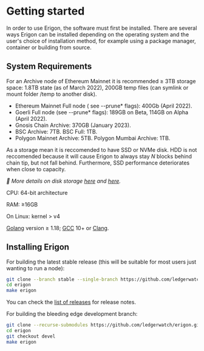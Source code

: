 
# Getting started

In order to use Erigon, the software must first be installed. There are several ways Erigon can be installed depending on the operating system and the user's choice of installation method, for example using a package manager, container or building from source.

## System Requirements

For an Archive node of Ethereum Mainnet it is recommended ≥ 3TB storage space: 1.8TB state (as of March 2022), 200GB temp files (can symlink or mount folder <datadir>/temp to another disk).

- Ethereum Mainnet Full node ( see --prune* flags): 400Gb (April 2022).
- Goerli Full node (see --prune* flags): 189GB on Beta, 114GB on Alpha (April 2022).
- Gnosis Chain Archive: 370GB (January 2023).
- BSC Archive: 7TB. BSC Full: 1TB.
- Polygon Mainnet Archive: 5TB. Polygon Mumbai Archive: 1TB.

As a storage mean it is reccomended to have SSD or NVMe disk. HDD is not reccomended because it will cause Erigon to always stay *N* blocks behind chain tip, but not fall behind. Furthermore, SSD performance deteriorates when close to capacity. 

*🔬 More details on disk storage [here](https://erigon.substack.com/p/disk-footprint-changes-in-new-erigon?s=r) and [here](https://ledgerwatch.github.io/turbo_geth_release.html#Disk-space).*

CPU: 64-bit architecture

RAM: ≥16GB

On Linux: kernel > v4

[Golang](https://go.dev/doc/install) version ≥ 1.18; [GCC](https://go.dev/doc/install/gccgo) 10+ or [Clang](https://clang.llvm.org).

## Installing Erigon

For building the latest stable release (this will be suitable for most users just wanting to run a node):

```bash
git clone --branch stable --single-branch https://github.com/ledgerwatch/erigon.git
cd erigon
make erigon
```

You can check the [list of releases](https://github.com/ledgerwatch/erigon/releases) for release notes.

For building the bleeding edge development branch:

```bash
git clone --recurse-submodules https://github.com/ledgerwatch/erigon.git
cd erigon
git checkout devel
make erigon
```